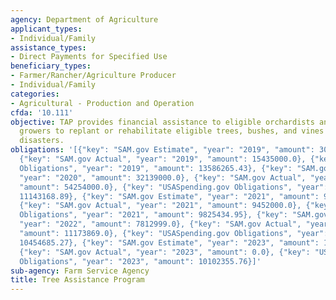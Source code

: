 ```yaml
---
agency: Department of Agriculture
applicant_types:
- Individual/Family
assistance_types:
- Direct Payments for Specified Use
beneficiary_types:
- Farmer/Rancher/Agriculture Producer
- Individual/Family
categories:
- Agricultural - Production and Operation
cfda: '10.111'
objective: TAP provides financial assistance to eligible orchardists and nursery tree
  growers to replant or rehabilitate eligible trees, bushes, and vines lost by natural
  disasters.
obligations: '[{"key": "SAM.gov Estimate", "year": "2019", "amount": 30877000.0},
  {"key": "SAM.gov Actual", "year": "2019", "amount": 15435000.0}, {"key": "USASpending.gov
  Obligations", "year": "2019", "amount": 13586265.43}, {"key": "SAM.gov Estimate",
  "year": "2020", "amount": 32139000.0}, {"key": "SAM.gov Actual", "year": "2020",
  "amount": 54254000.0}, {"key": "USASpending.gov Obligations", "year": "2020", "amount":
  11143168.89}, {"key": "SAM.gov Estimate", "year": "2021", "amount": 9147000.0},
  {"key": "SAM.gov Actual", "year": "2021", "amount": 9452000.0}, {"key": "USASpending.gov
  Obligations", "year": "2021", "amount": 9825434.95}, {"key": "SAM.gov Estimate",
  "year": "2022", "amount": 7812999.0}, {"key": "SAM.gov Actual", "year": "2022",
  "amount": 11173869.0}, {"key": "USASpending.gov Obligations", "year": "2022", "amount":
  10454685.27}, {"key": "SAM.gov Estimate", "year": "2023", "amount": 11390000.0},
  {"key": "SAM.gov Actual", "year": "2023", "amount": 0.0}, {"key": "USASpending.gov
  Obligations", "year": "2023", "amount": 10102355.76}]'
sub-agency: Farm Service Agency
title: Tree Assistance Program
---
```

